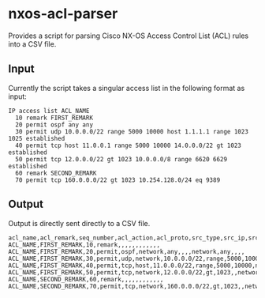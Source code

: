 # nxos-acl-parser
Provides a script for parsing Cisco NX-OS Access Control List (ACL) rules into a CSV file. 

## Input
Currently the script takes a singular access list in the following format as input:

```
IP access list ACL_NAME
  10 remark FIRST_REMARK
  20 permit ospf any any
  30 permit udp 10.0.0.0/22 range 5000 10000 host 1.1.1.1 range 1023 1025 established
  40 permit tcp host 11.0.0.1 range 5000 10000 14.0.0.0/22 gt 1023 established
  50 permit tcp 12.0.0.0/22 gt 1023 10.0.0.0/8 range 6620 6629 established
  60 remark SECOND_REMARK
  70 permit tcp 160.0.0.0/22 gt 1023 10.254.128.0/24 eq 9389
```

## Output
Output is directly sent directly to a CSV file. 
```
acl_name,acl_remark,seq_number,acl_action,acl_proto,src_type,src_ip,src_operator,src_port_begin,src_port_end,dst_type,dst_ip,dst_operator,dst_port_begin,dst_port_end,acl_state
ACL_NAME,FIRST_REMARK,10,remark,,,,,,,,,,,,
ACL_NAME,FIRST_REMARK,20,permit,ospf,network,any,,,,network,any,,,,
ACL_NAME,FIRST_REMARK,30,permit,udp,network,10.0.0.0/22,range,5000,10000,host,1.1.1.1,range,1023,1025,established
ACL_NAME,FIRST_REMARK,40,permit,tcp,host,11.0.0.0/22,range,5000,10000,network,14.0.0.0/22,gt,1023,,established
ACL_NAME,FIRST_REMARK,50,permit,tcp,network,12.0.0.0/22,gt,1023,,network,10.0.0.0/8,range,6620,6629,established
ACL_NAME,SECOND_REMARK,60,remark,,,,,,,,,,,,
ACL_NAME,SECOND_REMARK,70,permit,tcp,network,160.0.0.0/22,gt,1023,,network,10.254.128.0/24,eq,9389,,
```
